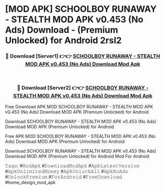 # [MOD APK] SCHOOLBOY RUNAWAY - STEALTH MOD APK v0.453 (No Ads) Download - (Premium Unlocked) for Android 2rsl2



<div align="center">
<h3>🔴 Download [Server1] 👉👉 <a href="https://momento.my/?title=SCHOOLBOY_RUNAWAY_-_STEALTH_MOD_APK_v0.453_(No_Ads)_Download">SCHOOLBOY RUNAWAY - STEALTH MOD APK v0.453 (No Ads) Download Mod Apk</a></h3><br>

<h3>🔴 Download [Server2] 👉👉 <a href="https://momento.my/?title=SCHOOLBOY_RUNAWAY_-_STEALTH_MOD_APK_v0.453_(No_Ads)_Download">SCHOOLBOY RUNAWAY - STEALTH MOD APK v0.453 (No Ads) Download Mod Apk</a></h3>
</div>



Free Download APK MOD SCHOOLBOY RUNAWAY - STEALTH MOD APK v0.453 (No Ads) Download MOD APK (Premium Unlocked) for Android

Download SCHOOLBOY RUNAWAY - STEALTH MOD APK v0.453 (No Ads) Download MOD APK (Premium Unlocked) for Android

Free APK MOD SCHOOLBOY RUNAWAY - STEALTH MOD APK v0.453 (No Ads) Download MOD APK (Premium Unlocked) for Android

Download SCHOOLBOY RUNAWAY - STEALTH MOD APK v0.453 (No Ads) Download MOD APK (Premium Unlocked) for Android Mod For Android

𝚃𝚊𝚐𝚜: #𝙼𝚘𝚍𝙰𝚙𝚔 #𝙳𝚘𝚠𝚗𝚕𝚘𝚊𝚍𝙼𝚘𝚍𝙰𝚙𝚔 #𝙰𝚙𝚔𝙻𝚊𝚝𝚎𝚜𝚝𝚅𝚎𝚛𝚜𝚒𝚘𝚗 #𝙰𝚙𝚔𝚄𝚗𝚕𝚒𝚖𝚒𝚝𝚎𝚍𝙼𝚘𝚗𝚎𝚢 #𝙰𝚙𝚔𝚄𝚗𝚕𝚘𝚌𝚔𝙰𝚕𝚕 #𝙰𝚙𝚔𝙽𝚘𝙰𝚍𝚜 #𝚄𝚗𝚕𝚘𝚌𝚔𝙿𝚛𝚎𝚖𝚒𝚞𝚖 #𝙵𝚘𝚛𝙰𝚗𝚍𝚛𝚘𝚒𝚍 #𝙵𝚛𝚎𝚎𝙳𝚘𝚠𝚗𝚕𝚘𝚊𝚍 #home_design_mod_apk
